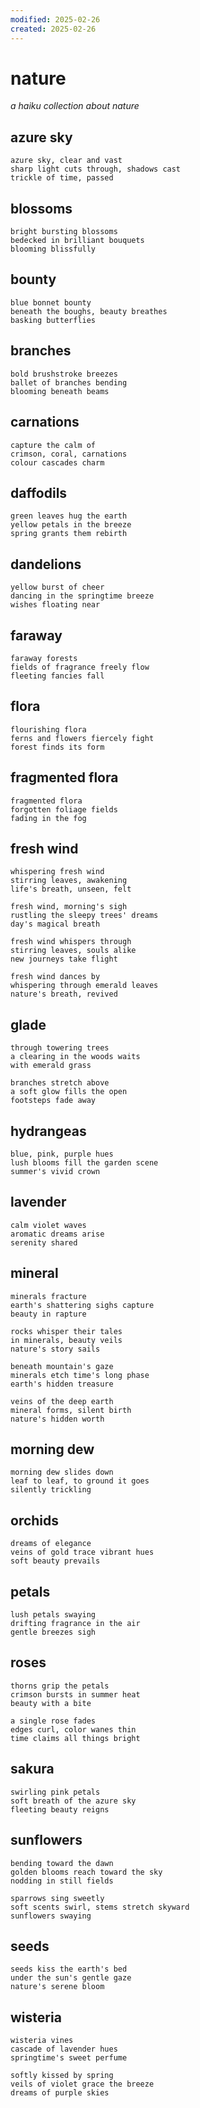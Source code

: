 ```yaml
---
modified: 2025-02-26
created: 2025-02-26
---
```


# nature

_a haiku collection about nature_

## azure sky

```
azure sky, clear and vast
sharp light cuts through, shadows cast
trickle of time, passed
```

## blossoms

```
bright bursting blossoms
bedecked in brilliant bouquets
blooming blissfully
```

## bounty

```
blue bonnet bounty
beneath the boughs, beauty breathes
basking butterflies
```

## branches

```
bold brushstroke breezes
ballet of branches bending
blooming beneath beams
```

## carnations

```
capture the calm of
crimson, coral, carnations
colour cascades charm
```

## daffodils

```
green leaves hug the earth
yellow petals in the breeze
spring grants them rebirth
```

## dandelions

```
yellow burst of cheer
dancing in the springtime breeze
wishes floating near
```

## faraway

```
faraway forests
fields of fragrance freely flow
fleeting fancies fall
```

## flora

```
flourishing flora
ferns and flowers fiercely fight
forest finds its form
```

## fragmented flora

```
fragmented flora
forgotten foliage fields
fading in the fog
```

## fresh wind

```
whispering fresh wind
stirring leaves, awakening
life's breath, unseen, felt

fresh wind, morning's sigh
rustling the sleepy trees' dreams
day's magical breath

fresh wind whispers through
stirring leaves, souls alike
new journeys take flight

fresh wind dances by
whispering through emerald leaves
nature's breath, revived
```

## glade

```
through towering trees
a clearing in the woods waits
with emerald grass

branches stretch above
a soft glow fills the open
footsteps fade away
```

## hydrangeas

```
blue, pink, purple hues
lush blooms fill the garden scene
summer's vivid crown
```

## lavender

```
calm violet waves
aromatic dreams arise
serenity shared
```

## mineral

```
minerals fracture
earth's shattering sighs capture
beauty in rapture

rocks whisper their tales
in minerals, beauty veils
nature's story sails

beneath mountain's gaze
minerals etch time's long phase
earth's hidden treasure

veins of the deep earth
mineral forms, silent birth
nature's hidden worth
```

## morning dew

```
morning dew slides down
leaf to leaf, to ground it goes
silently trickling
```

## orchids

```
dreams of elegance
veins of gold trace vibrant hues
soft beauty prevails
```

## petals

```
lush petals swaying
drifting fragrance in the air
gentle breezes sigh
```

## roses

```
thorns grip the petals
crimson bursts in summer heat
beauty with a bite

a single rose fades
edges curl, color wanes thin
time claims all things bright
```

## sakura

```
swirling pink petals
soft breath of the azure sky
fleeting beauty reigns
```

## sunflowers

```
bending toward the dawn
golden blooms reach toward the sky
nodding in still fields

sparrows sing sweetly
soft scents swirl, stems stretch skyward
sunflowers swaying
```

## seeds

```
seeds kiss the earth's bed
under the sun's gentle gaze
nature's serene bloom
```

## wisteria

```
wisteria vines
cascade of lavender hues
springtime's sweet perfume

softly kissed by spring
veils of violet grace the breeze
dreams of purple skies
```
